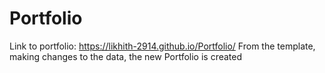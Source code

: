 # Portfolio
Link to portfolio: https://likhith-2914.github.io/Portfolio/
From the template, making changes to the data, the new Portfolio is created
